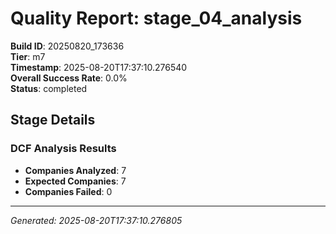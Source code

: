 # Quality Report: stage_04_analysis

**Build ID**: 20250820_173636  
**Tier**: m7  
**Timestamp**: 2025-08-20T17:37:10.276540  
**Overall Success Rate**: 0.0%  
**Status**: completed

## Stage Details

### DCF Analysis Results

- **Companies Analyzed**: 7
- **Expected Companies**: 7
- **Companies Failed**: 0

---
*Generated: 2025-08-20T17:37:10.276805*
